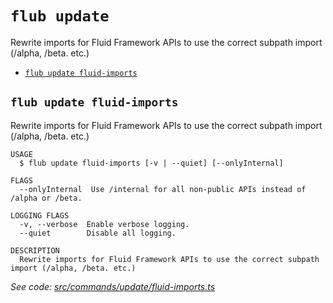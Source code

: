`flub update`
=============

Rewrite imports for Fluid Framework APIs to use the correct subpath import (/alpha, /beta. etc.)

* [`flub update fluid-imports`](#flub-update-fluid-imports)

## `flub update fluid-imports`

Rewrite imports for Fluid Framework APIs to use the correct subpath import (/alpha, /beta. etc.)

```
USAGE
  $ flub update fluid-imports [-v | --quiet] [--onlyInternal]

FLAGS
  --onlyInternal  Use /internal for all non-public APIs instead of /alpha or /beta.

LOGGING FLAGS
  -v, --verbose  Enable verbose logging.
  --quiet        Disable all logging.

DESCRIPTION
  Rewrite imports for Fluid Framework APIs to use the correct subpath import (/alpha, /beta. etc.)
```

_See code: [src/commands/update/fluid-imports.ts](https://github.com/microsoft/FluidFramework/blob/main/build-tools/packages/build-cli/src/commands/update/fluid-imports.ts)_
